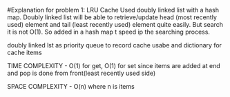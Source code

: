 #Explanation for problem 1: LRU Cache
Used doubly linked list with a hash map. Doubly linked list will be able to retrieve/update head (most recently used) element and tail (least recently used) element quite easily. But search it is not O(1). So added in a hash map t speed ip the searching process. 

doubly linked lst as priority queue to record cache usabe and dictionary for cache items


TIME COMPLEXITY - O(1) for get, O(1) for set since items are added at end and pop is done from front(least recently used side)

SPACE COMPLEXITY - O(n) where n is items
